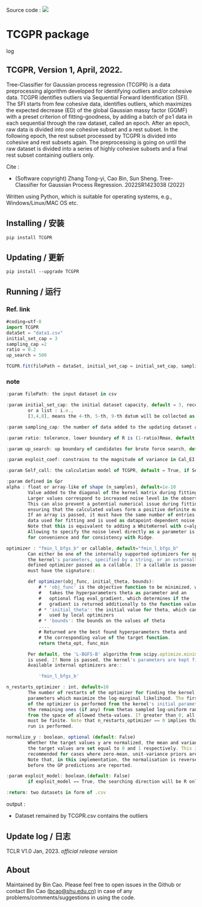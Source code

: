 
Source code : [![](https://img.shields.io/badge/PyPI-caobin-blue)](https://pypi.org/project/TCGPR/)
# TCGPR package 
log

## TCGPR, Version 1, April, 2022.

Tree-Classifier for Gaussian process regression (TCGPR) is a data preprocessing algorithm developed for identifying outliers and/or cohesive data. TCGPR identifies outliers via Sequential Forward Identification (SFI). The SFI starts from few cohesive data, identifies outliers, which maximizes the expected decrease (ED) of the global Gaussian massy factor (GGMF) with a preset criterion of fitting-goodness, by adding a batch of p≥1 data in each sequential through the raw dataset, called an epoch. After an epoch, raw data is divided into one cohesive subset and a rest subset. In the following epoch, the rest subset processed by TCGPR is divided into cohesive and rest subsets again. The preprocessing is going on until the raw dataset is divided into a series of highly cohesive subsets and a final rest subset containing outliers only. 

Cite : 
+ (Software copyright) Zhang Tong-yi, Cao Bin, Sun Sheng. Tree-Classifier for Gaussian Process Regression. 2022SR1423038 (2022)


Written using Python, which is suitable for operating systems, e.g., Windows/Linux/MAC OS etc.

## Installing / 安装
    pip install TCGPR 

## Updating / 更新
    pip install --upgrade TCGPR

## Running / 运行
### Ref. link

``` javascript
#coding=utf-8
import TCGPR
dataSet = "data1.csv"
initial_set_cap = 3
sampling_cap =2
ratio = 0.2
up_search = 500

TCGPR.fit(filePath = dataSet, initial_set_cap = initial_set_cap, sampling_cap = sampling_cap, ratio = ratio, up_search = up_search)
```

### note
``` javascript
:param filePath: the input dataset in csv

:param initial_set_cap: the initial dataset capacity, default = 3, recommend = 3-10
        or a list : i.e.,  
        [3,4,8], means the 4-th, 5-th, 9-th datum will be collected as the initial dataset

:param sampling_cap: the number of data added to the updating dataset at each iteration, default = 1, recommend = 1-5

:param ratio: tolerance, lower boundary of R is (1-ratio)Rmax, default = 0.1, recommend = 0-0.3

:param up_search: up boundary of candidates for brute force search, default = 2e2 , recommend =  2e2-2e4

:param exploit_coef: constrains to the magnitude of variance in Cal_EI function,default = 2, recommend = 2

:param Self_call: the calculation model of TCGPR, default = True, if Self_call=True, TCGPR will be executed repeatedly on the remained dataset. 

:param defined in Gpr
alpha : float or array-like of shape (n_samples), default=1e-10
        Value added to the diagonal of the kernel matrix during fitting.
        Larger values correspond to increased noise level in the observations.
        This can also prevent a potential numerical issue during fitting, by
        ensuring that the calculated values form a positive definite matrix.
        If an array is passed, it must have the same number of entries as the
        data used for fitting and is used as datapoint-dependent noise level.
        Note that this is equivalent to adding a WhiteKernel with c=alpha.
        Allowing to specify the noise level directly as a parameter is mainly
        for convenience and for consistency with Ridge.

optimizer : "fmin_l_bfgs_b" or callable, default="fmin_l_bfgs_b"
        Can either be one of the internally supported optimizers for optimizing
        the kernel's parameters, specified by a string, or an externally
        defined optimizer passed as a callable. If a callable is passed, it
        must have the signature::

        def optimizer(obj_func, initial_theta, bounds):
            # * 'obj_func' is the objective function to be minimized, which
            #   takes the hyperparameters theta as parameter and an
            #   optional flag eval_gradient, which determines if the
            #   gradient is returned additionally to the function value
            # * 'initial_theta': the initial value for theta, which can be
            #   used by local optimizers
            # * 'bounds': the bounds on the values of theta
            ....
            # Returned are the best found hyperparameters theta and
            # the corresponding value of the target function.
            return theta_opt, func_min

        Per default, the 'L-BGFS-B' algorithm from scipy.optimize.minimize
        is used. If None is passed, the kernel's parameters are kept fixed.
        Available internal optimizers are::

            'fmin_l_bfgs_b'

n_restarts_optimizer : int, default=10
        The number of restarts of the optimizer for finding the kernel's
        parameters which maximize the log-marginal likelihood. The first run
        of the optimizer is performed from the kernel's initial parameters,
        the remaining ones (if any) from thetas sampled log-uniform randomly
        from the space of allowed theta-values. If greater than 0, all bounds
        must be finite. Note that n_restarts_optimizer == 0 implies that one
        run is performed.

normalize_y : boolean, optional (default: False)
        Whether the target values y are normalized, the mean and variance of
        the target values are set equal to 0 and 1 respectively. This is
        recommended for cases where zero-mean, unit-variance priors are used.
        Note that, in this implementation, the normalisation is reversed
        before the GP predictions are reported.

:param exploit_model: boolean,(default: False)
        if exploit_model == True, the searching direction will be R only! GGMF will not be used!

:return: two datasets in form of .csv 
```

output : 
+ Dataset remained by TCGPR.csv contains the outliers

## Update log / 日志
TCLR V1.0 Jan, 2023. 
*official release version*

## About 
Maintained by Bin Cao. Please feel free to open issues in the Github or contact Bin Cao
(bcao@shu.edu.cn) in case of any problems/comments/suggestions in using the code. 


